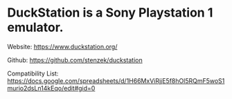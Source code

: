 # DuckStation is a Sony Playstation 1 emulator. 

Website: https://www.duckstation.org/

Github: https://github.com/stenzek/duckstation

Compatibility List: https://docs.google.com/spreadsheets/d/1H66MxViRjjE5f8hOl5RQmF5woS1murio2dsLn14kEqo/edit#gid=0